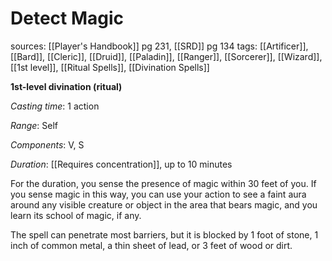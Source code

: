 # Detect Magic
sources: [[Player's Handbook]] pg 231, [[SRD]] pg 134
tags: [[Artificer]], [[Bard]], [[Cleric]], [[Druid]], [[Paladin]], [[Ranger]], [[Sorcerer]], [[Wizard]], [[1st level]], [[Ritual Spells]], [[Divination Spells]]

**1st-level divination (ritual)**

*Casting time*: 1 action

*Range*: Self

*Components*: V, S

*Duration*: [[Requires concentration]], up to 10 minutes

For the duration, you sense the presence of magic within 30 feet of you. If you sense magic in this way, you can use your action to see a faint aura around any visible creature or object in the area that bears magic, and you learn its school of magic, if any.

The spell can penetrate most barriers, but it is blocked by 1 foot of stone, 1 inch of common metal, a thin sheet of lead, or 3 feet of wood or dirt.
